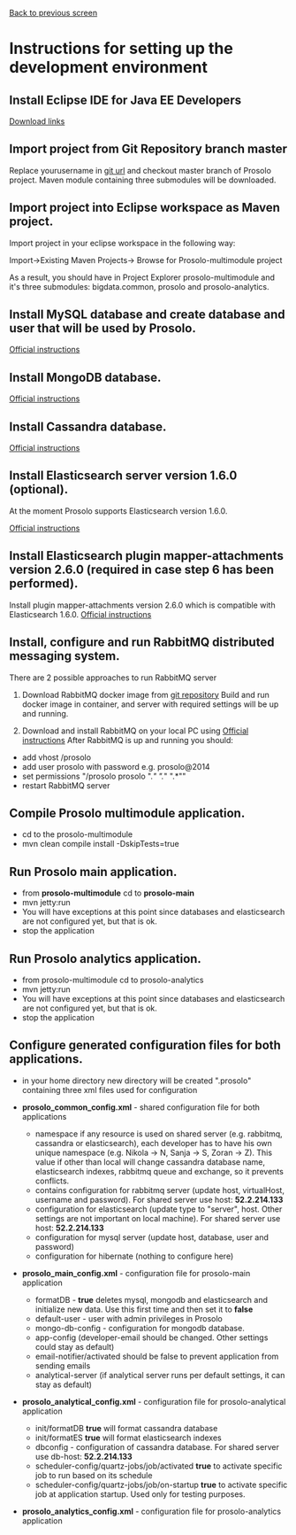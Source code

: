 [Back to previous screen](../docs/developers.md)

# Instructions for setting up the development environment

## Install Eclipse IDE for Java EE Developers
 [Download links](https://eclipse.org/downloads/)
 
## Import project from Git Repository  branch master
 Replace yourusername in [git url](https://yourusername@bitbucket.org/prosolo/prosolo-multimodule.git) and checkout master branch of Prosolo project.
 Maven module containing three submodules will be downloaded.

## Import project into Eclipse workspace as Maven project.
 Import project in your eclipse workspace in the following way:
 
 Import->Existing Maven Projects-> Browse for Prosolo-multimodule project
 
 As a result, you should have in Project Explorer prosolo-multimodule and it's three submodules: bigdata.common, prosolo and prosolo-analytics.

## Install MySQL database and create database and user that will be used by Prosolo.
[Official instructions](http://www.tutorialspoint.com/mysql/mysql-installation.htm)

## Install MongoDB database.

[Official instructions](http://docs.mongodb.org/manual/installation/)
 
## Install Cassandra database.

[Official instructions](http://www.planetcassandra.org/cassandra/?gclid=CjwKEAjwlPOsBRCWq5_e973PzTgSJACMiEp2RCMM4afybKHIeOq5u5lU_LjL1vC4pcuN28KnWPBYTRoCpjHw_wcB)


## Install Elasticsearch server version 1.6.0 (optional).

At the moment Prosolo supports Elasticsearch version 1.6.0. 


[Official instructions](https://www.elastic.co/guide/en/elasticsearch/reference/1.6/setup.html)


## Install Elasticsearch plugin mapper-attachments version 2.6.0 (required in case step 6 has been performed).

Install plugin mapper-attachments version 2.6.0 which is compatible with Elasticsearch 1.6.0. 
[Official instructions](https://github.com/elastic/elasticsearch-mapper-attachments)

## Install, configure and run RabbitMQ distributed messaging system.

There are 2 possible approaches to run RabbitMQ server
1) Download RabbitMQ docker image from [git repository](https://zjeremic@bitbucket.org/prosolo/prosolo-dockers.git)
Build and run docker image in container, and server with required settings will be up and running.

2) Download and install RabbitMQ on your local PC using [Official instructions](https://www.rabbitmq.com/download.html)
After RabbitMQ is up and running you should:
- add vhost /prosolo
- add user prosolo with password e.g. prosolo@2014
- set permissions "/prosolo prosolo  ".*" ".*" ".*""
- restart RabbitMQ server


## Compile Prosolo multimodule application.

- cd to the prosolo-multimodule
- mvn clean compile install -DskipTests=true

## Run Prosolo main application.

- from **prosolo-multimodule** cd to **prosolo-main**
- mvn jetty:run
- You will have exceptions at this point since databases and elasticsearch are not configured yet, but that is ok.
- stop the application


## Run Prosolo analytics application.

- from prosolo-multimodule cd to prosolo-analytics
- mvn jetty:run
- You will have exceptions at this point since databases and elasticsearch are not configured yet, but that is ok.
- stop the application 

## Configure generated configuration files for both applications.

- in your home directory new directory will be created ".prosolo" containing three xml files used for configuration
- **prosolo_common_config.xml** - shared configuration file for both applications
	- namespace if any resource is used on shared server (e.g. rabbitmq, cassandra or elasticsearch), each developer has to have his own unique namespace (e.g. Nikola -> N, Sanja -> S, Zoran -> Z). This value if other than local will change cassandra database name, elasticsearch indexes, rabbitmq queue and exchange, so it prevents conflicts.
	- contains configuration for rabbitmq server (update host, virtualHost, username and password). For shared server use host: **52.2.214.133** 
	- configuration for elasticsearch (update type to "server", host. Other settings are not important on local machine). For shared server use host: **52.2.214.133**
	- configuration for mysql server (update host, database, user and password)
	- configuration for hibernate (nothing to configure here)
- **prosolo_main_config.xml** - configuration file for prosolo-main application
	- formatDB - **true** deletes mysql, mongodb and elasticsearch and initialize new data. Use this first time and then set it to **false**
	- default-user - user with admin privileges in Prosolo
	- mongo-db-config - configuration for mongodb database. 
	- app-config (developer-email should be changed. Other settings could stay as default)
	- email-notifier/activated should be false to prevent application from sending emails
	- analytical-server (if analytical server runs per default settings, it can stay as default)
- **prosolo_analytical_config.xml**	- configuration file for prosolo-analytical application
	- init/formatDB **true** will format cassandra database
	- init/formatES **true** will format elasticsearch indexes
	- dbconfig - configuration of cassandra database.  For shared server use db-host: **52.2.214.133**
	- scheduler-config/quartz-jobs/job/activated **true** to activate specific job to run based on its schedule
	- scheduler-config/quartz-jobs/job/on-startup **true** to activate specific job at application startup. Used only for testing purposes.

- **prosolo_analytics_config.xml** - configuration file for prosolo-analytics application